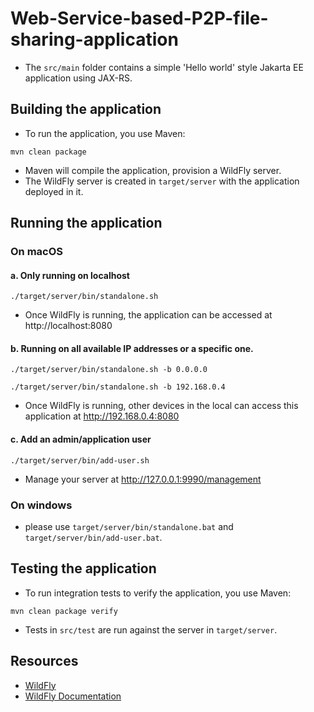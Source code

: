 # Web-Service-based-P2P-file-sharing-application

- The `src/main` folder contains a simple 'Hello world' style Jakarta EE application using JAX-RS.

## Building the application

- To run the application, you use Maven:
```shell
mvn clean package
```
- Maven will compile the application, provision a WildFly server. 
- The WildFly server is created in `target/server` with the application deployed in it.

## Running the application

### On macOS
#### a. Only running on localhost
```shell
./target/server/bin/standalone.sh
```
- Once WildFly is running, the application can be accessed at http://localhost:8080
#### b. Running on all available IP addresses or a specific one.
```shell
./target/server/bin/standalone.sh -b 0.0.0.0
```
```shell
./target/server/bin/standalone.sh -b 192.168.0.4
```
- Once WildFly is running, other devices in the local can access this application at http://192.168.0.4:8080
#### c. Add an admin/application user
```shell
./target/server/bin/add-user.sh
```
- Manage your server at http://127.0.0.1:9990/management

### On windows
- please use `target/server/bin/standalone.bat` and `target/server/bin/add-user.bat`.

## Testing the application

- To run integration tests to verify the application, you use Maven:
```shell
mvn clean package verify
```
- Tests in `src/test` are run against the server in `target/server`.

## Resources

* [WildFly](https://wildfly.org)
* [WildFly Documentation](https://docs.wildfly.org)